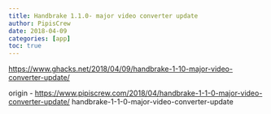 ```yaml
---
title: Handbrake 1.1.0- major video converter update
author: PipisCrew
date: 2018-04-09
categories: [app]
toc: true
---
```


https://www.ghacks.net/2018/04/09/handbrake-1-10-major-video-converter-update/

origin - https://www.pipiscrew.com/2018/04/handbrake-1-1-0-major-video-converter-update/ handbrake-1-1-0-major-video-converter-update